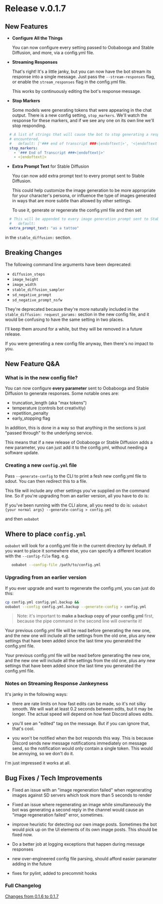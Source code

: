 # Release v.0.1.7

## New Features

- **Configure All the Things**

  You can now configure every setting passed to Oobabooga
  and Stable Diffusion, and more, via a config.yml file.

- **Streaming Responses**

  That's right!  It's a little janky, but you can now have the
  bot stream its response into a single message.  Just pass
  the `--stream-responses` flag, or enable the `stream_responses`
  flag in the config.yml file.

  This works by continuously editing the bot's response message.

- **Stop Markers**

  Some models were generating tokens that were appearing in the chat
  output.  There is a new config setting, `stop_markers`.  We'll watch
  the response for these markers, and if we see any one on its own line
  we'll stop responding.

```yaml
  # A list of strings that will cause the bot to stop generating a response when
  # encountered.
  #   default: ['### end of transcript ###<|endoftext|>', '<|endoftext|>']
  stop_markers:
    - '### End of Transcript ###<|endoftext|>'
    - <|endoftext|>
```

- **Extra Prompt Text** for Stable Diffusion

  You can now add extra prompt text to every prompt sent to Stable Diffusion.

  This could help customize the image generation to be more appropriate for
  your character's persona, or influence the type of images generated in ways
  that are more subtle than allowed by other settings.

  To use it, generate or regenerate the config.yml file and then set

```yaml
  # This will be appended to every image generation prompt sent to Stable Diffusion.
  #   default:
  extra_prompt_text: "as a tattoo"
```

in the `stable_diffusion:` section.

## Breaking Changes

The following command line arguments have been deprecated:

- `diffusion_steps`
- `image_height`
- `image_width`
- `stable_diffusion_sampler`
- `sd_negative_prompt`
- `sd_negative_prompt_nsfw`

They're deprecated because they're more naturally included in the
`stable_diffusion: request_params:` section in the new config file, and it would be
confusing to have the same setting in two places.

I'll keep them around for a while, but they will be removed in a
future release.

If you were generating a new config file anyway, then there's no
impact to you.

## New Feature Q&A

### What is in the new config file?

You can now configure **every parameter** sent to Oobabooga
and Stable Diffusion to generate responses.  Some notable ones are:

- truncation_length (aka "max tokens")
- temperature (controls bot creativitiy)
- repetition_penalty
- early_stopping flag

In addition, this is done in a way so that anything in the
sections is just "passed through" to the underlying service.

This means that if a new release of Oobabooga or Stable Diffusion
adds a new parameter, you can just add it to the config.yml,
without needing a software update.

### Creating a new `config.yml` file

Pass `--generate-config` to the CLI to print a fesh new config.yml
file to sdout.  You can then redirect this to a file.

This file will include any other settings you've supplied on the
command line.  So if you're upgrading from an earlier version,
all you have to do is:

If you've been running with the CLI alone, all you need to do is:
  `oobabot {your normal args} --generate-config > config.yml`

and then
  `oobabot`

## Where to place `config.yml`

`oobabot` will look for a config.yml file in the current
directory by default.  If you want to place it somewhere
else, you can specify a different location with the
`--config-file` flag.  e.g.

```bash
   oobabot --config-file /path/to/config.yml
```

### Upgrading from an earlier version

If you ever upgrade and want to regenerate the config.yml,
you can just do this:

  ```bash
  cp config.yml config.yml.backup &&
  oobabot --config config.yml.backup --generate-config > config.yml
  ```

> Note: it's important to **make a backup copy of your config.yml** first,
> because the pipe command in the second line will overwrite it!

Your previous config.yml file will be read before generating the new one,
and the new one will include all the settings from the old one, plus
any new settings that have been added since the last time you generated
the config.yml file.

Your previous config.yml file will be read before generating the new one,
and the new one will include all the settings from the old one, plus
any new settings that have been added since the last time you generated
the config.yml file.

### Notes on Streaming Response Jankeyness

It's janky in the following ways:

- there are rate limits on how fast edits can be made,
  so it's not silky smooth.  We will wait at least 0.2 seconds
  between edits, but it may be longer.  The actual speed will depend
  on how fast Discord allows edits.

- you'll see an "edited" tag on the message.  But if you can
  ignore that, that's cool.

- you won't be notified when the bot responds this way.  This is
  because Discord sends new message notifications immediately
  on message send, so the notification would only contain a single
  token.  This would be annoying, so we don't do it.

I'm just impressed it works at all.

## Bug Fixes / Tech Improvements

- Fixed an issue with an "image regeneration failed"
  when regenerating images against SD servers which took more than 5
  seconds to render

- Fixed an issue where regenerating an image while simultaneously
  the bot was generating a second reply in the channel would cause
  an "image regeneration failed" error, sometimes.

- improve heuristic for detecting our own image posts.  Sometimes
  the bot would pick up on the UI elements of its own image posts.
  This should be fixed now.

- Do a better job at logging exceptions that happen during
  message responses

- new over-engineered config file parsing, should afford
  easier paramater adding in the future

- fixes for pylint, added to precommit hooks

### Full Changelog

[Changes from 0.1.6 to 0.1.7](https://github.com/chrisrude/oobabot/compare/v0.1.6...v0.1.7)
